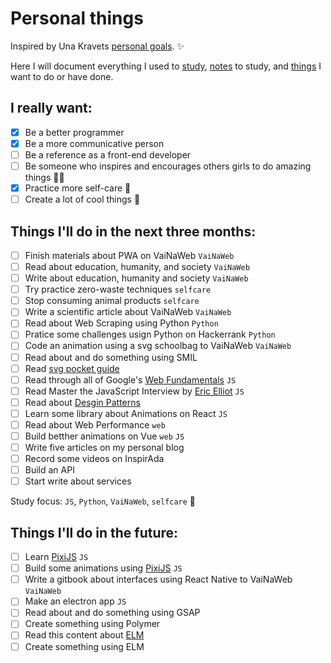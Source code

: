 # Personal things

Inspired by Una Kravets [personal goals](http://una.im/personal-goals-guide). :sparkles:

Here I will document everything I used to [study](/links), [notes](/notes) to study, and [things](/tasks) I want to do or have done.

## I really want:

- [x] Be a better programmer
- [x] Be a more communicative person
- [ ] Be a reference as a front-end developer
- [ ] Be someone who inspires and encourages others girls to do amazing things :sparkling_heart::sparkles:
- [x] Practice more self-care :tulip:
- [ ] Create a lot of cool things :whale:

## Things I'll do in the next three months:

- [ ] Finish materials about PWA on VaiNaWeb `VaiNaWeb`
- [ ] Read about education, humanity, and society `VaiNaWeb`
- [ ] Write about education, humanity and society `VaiNaWeb`
- [ ] Try practice zero-waste techniques `selfcare`
- [ ] Stop consuming animal products `selfcare`
- [ ] Write a scientific article about VaiNaWeb `VaiNaWeb`
- [ ] Read about Web Scraping using Python `Python`
- [ ] Pratice some challenges usign Python on Hackerrank `Python`
- [ ] Code an animation using a svg schoolbag to VaiNaWeb `VaiNaWeb`
- [ ] Read about and do something using SMIL
- [ ] Read [svg pocket guide](http://svgpocketguide.com/book/)
- [ ] Read through all of Google's [Web Fundamentals](https://developers.google.com/web/fundamentals/) `JS`
- [ ] Read Master the JavaScript Interview by [Eric Elliot](https://medium.com/@_ericelliott/latest) `JS`
- [ ] Read about [Desgin Patterns](https://github.com/khaosdoctor/design-patterns-for-humans)
- [ ] Learn some library about Animations on React `JS`
- [ ] Read about Web Performance `web`
- [ ] Build betther animations on Vue `web` `JS`
- [ ] Write five articles on my personal blog
- [ ] Record some videos on InspirAda
- [ ] Build an API
- [ ] Start write about services

Study focus: `JS`, `Python`, `VaiNaWeb`, `selfcare` :rocket:

## Things I'll do in the future:

- [ ] Learn [PixiJS](http://www.pixijs.com/tutorials) `JS`
- [ ] Build some animations using [PixiJS](http://www.pixijs.com/tutorials) `JS`
- [ ] Write a gitbook about interfaces using React Native to VaiNaWeb `VaiNaWeb`
- [ ] Make an electron app `JS`
- [ ] Read about and do something using GSAP
- [ ] Create something using Polymer
- [ ] Read this content about [ELM](https://css-tricks.com/introduction-elm-architecture-build-first-application)
- [ ] Create something using ELM
